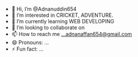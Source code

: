 - 👋 Hi, I’m @Adnanuddin654
- 👀 I’m interested in CRICKET, ADVENTURE.
- 🌱 I’m currently learning WEB DEVELOPING
- 💞️ I’m looking to collaborate on 
- 📫 How to reach me ...adnanaffan654@gmail.com
- 😄 Pronouns: ...
- ⚡ Fun fact: ...

<!---
Adnanuddin654/Adnanuddin654 is a ✨ special ✨ repository because its `README.md` (this file) appears on your GitHub profile.
You can click the Preview link to take a look at your changes.
--->
